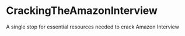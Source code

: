 # CrackingTheAmazonInterview
A single stop for essential resources needed to crack Amazon Interview
